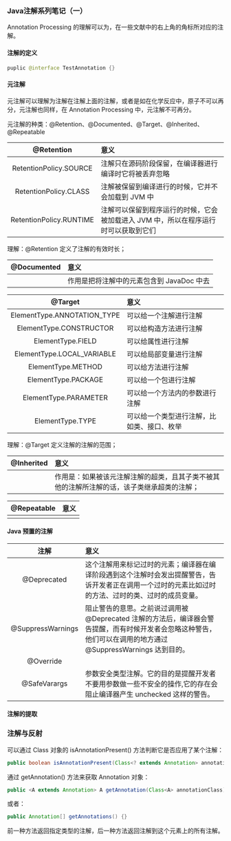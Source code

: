 ### Java注解系列笔记（一）

Annotation Processing 的理解可以为，在一些文献中的右上角的角标所对应的注解。

#### 注解的定义

```Java
puplic @interface TestAnnotation {}
```

#### 元注解

元注解可以理解为注解在注解上面的注解，或者是如在化学反应中，原子不可以再分，元注解也同样，在 Annotation Processing 中，元注解不可再分。

元注解的种类：@Retention、@Documented、@Target、@Inherited、@Repeatable

|@Retention|意义|
|:--:|:--|
|RetentionPolicy.SOURCE|注解只在源码阶段保留，在编译器进行编译时它将被丢弃忽略|
|RetentionPolicy.CLASS|注解被保留到编译进行的时候，它并不会加载到 JVM 中|
|RetentionPolicy.RUNTIME|注解可以保留到程序运行的时候，它会被加载进入 JVM 中，所以在程序运行时可以获取到它们|

理解：@Retention 定义了注解的有效时长；

|@Documented|意义|
|:--:|:--|
||作用是把将注解中的元素包含到 JavaDoc 中去|

|@Target|意义|
|:--:|:--|
|ElementType.ANNOTATION_TYPE|可以给一个注解进行注解|
|ElementType.CONSTRUCTOR|可以给构造方法进行注解|
|ElementType.FIELD|可以给属性进行注解|
|ElementType.LOCAL_VARIABLE|可以给局部变量进行注解|
|ElementType.METHOD|可以给方法进行注解|
|ElementType.PACKAGE|可以给一个包进行注解|
|ElementType.PARAMETER|可以给一个方法内的参数进行注解|
|ElementType.TYPE|可以给一个类型进行注解，比如类、接口、枚举|

理解：@Target 定义注解的注解的范围；

|@Inherited|意义|
|:--:|:--|
||作用是：如果被该元注解注解的超类，且其子类不被其他的注解所注解的话，该子类继承超类的注解；|

|@Repeatable|意义|
|:--:|:--|
|||


#### Java 预置的注解

|注解|意义|
|:--:|:--|
|@Deprecated|这个注解用来标记过时的元素；编译器在编译阶段遇到这个注解时会发出提醒警告，告诉开发者正在调用一个过时的元素比如过时的方法、过时的类、过时的成员变量。|
|@SuppressWarnings|阻止警告的意思。之前说过调用被 @Deprecated 注解的方法后，编译器会警告提醒，而有时候开发者会忽略这种警告，他们可以在调用的地方通过 @SuppressWarnings 达到目的。|
|@Override||
|@SafeVarargs|参数安全类型注解。它的目的是提醒开发者不要用参数做一些不安全的操作,它的存在会阻止编译器产生 unchecked 这样的警告。|

#### 注解的提取

### 注解与反射

可以通过 Class 对象的 isAnnotationPresent() 方法判断它是否应用了某个注解：

```Java
public boolean isAnnotationPresent(Class<? extends Annotation> annotationClass) {}
```

通过 getAnnotation() 方法来获取 Annotation 对象：

```java
public <A extends Annotation> A getAnnotation(Class<A> annotationClass) {}
```

或者：

```Java
public Annotation[] getAnnotations() {}
```
前一种方法返回指定类型的注解，后一种方法返回注解到这个元素上的所有注解。




